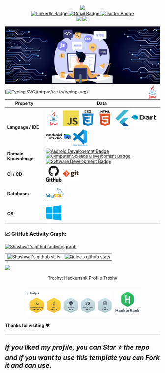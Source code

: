 
<div id="header" align="center">
  <img src="https://media.giphy.com/media/f3iwJFOVOwuy7K6FFw/giphy.gif" height="300"/>
  <div id="badges">
  <a href="https://www.linkedin.com/in/shashwatverma/">
    <img src="https://img.shields.io/badge/LinkedIn-0077B5?style=for-the-badge&logo=linkedin&logoColor=white" alt="LinkedIn Badge"/>
  </a>
  <a href="mailto:shashwatv18@gmail.com">
    <img src="https://img.shields.io/badge/Gmail-D14836?style=for-the-badge&logo=gmail&logoColor=white" alt="Gmail Badge"/>
  </a>
  <a href="https://twitter.com/shashwatverma_">
    <img src="https://img.shields.io/badge/Twitter-1DA1F2?style=for-the-badge&logo=twitter&logoColor=white" alt="Twitter Badge"/>
  </a>
  </div>
</div>
<div align="center">
<img src="https://img.shields.io/badge/status-updating-brightgreen.svg">
<img src="https://img.shields.io/badge/Flutter-3.7.12-informational">
<img src="https://komarev.com/ghpvc/?username=shashwat-verma18&style=flat-square&color=blue" alt=""/>
</div>

<!--   my-header-img -->
![](./src/header_.jpg)
<a href="[https://www.python.org/](https://docs.oracle.com/en/java/)"><img src="https://github.com/devicons/devicon/blob/master/icons/java/java-original-wordmark.svg" align="right" height="48" width="48" ></a>

<!--   my-ticker -->    
[![Typing SVG](https://readme-typing-svg.herokuapp.com?color=%2336BCF7&center=true&vCenter=true&width=600&lines=Hi+there+👋,+I+am+Shashwat+Verma;+Welcome+to+My+Profile!;I+am+a+Software+Developer,+Engineer+from+India;+Creative+Developer+and+Problem+Solver;+Full+Stack+Development+Enthusiast;+Learn+more+about+me+here!)](https://git.io/typing-svg)

| Property                                        | Data                                                                                                                                                                                                                                                                                                                                                                                                                                                                                                                                                                                                                                                                                                                                                                                                                                                                                                                                                                                                                                                                                                                                                                                                                                                                                                                                                                                                                                                                                                                                                                                                                                                                                                                                                                                                            |
|-------------------------------------------------|-----------------------------------------------------------------------------------------------------------------------------------------------------------------------------------------------------------------------------------------------------------------------------------------------------------------------------------------------------------------------------------------------------------------------------------------------------------------------------------------------------------------------------------------------------------------------------------------------------------------------------------------------------------------------------------------------------------------------------------------------------------------------------------------------------------------------------------------------------------------------------------------------------------------------------------------------------------------------------------------------------------------------------------------------------------------------------------------------------------------------------------------------------------------------------------------------------------------------------------------------------------------------------------------------------------------------------------------------------------------------------------------------------------------------------------------------------------------------------------------------------------------------------------------------------------------------------------------------------------------------------------------------------------------------------------------------------------------------------------------------------------------------------------------------------------------|
| **Language / IDE**                              | <img src = "https://github.com/devicons/devicon/blob/master/icons/java/java-original-wordmark.svg" height="52" width="52"> <img src = "https://github.com/devicons/devicon/blob/master/icons/javascript/javascript-original.svg" height="52" width="52"> <img src = "https://github.com/devicons/devicon/blob/master/icons/css3/css3-original-wordmark.svg" height="52" width="52"> <img src = "https://github.com/devicons/devicon/blob/master/icons/html5/html5-original-wordmark.svg" height="52" width="52"> <img src = "https://github.com/devicons/devicon/blob/master/icons/flutter/flutter-original.svg" height="52" width="52"> <img src = "https://github.com/devicons/devicon/blob/master/icons/dart/dart-original-wordmark.svg" height="60" width="82"> <img src = "https://github.com/devicons/devicon/blob/master/icons/androidstudio/androidstudio-original-wordmark.svg" height="60" width="82"> <img src = "https://github.com/devicons/devicon/blob/master/icons/vscode/vscode-original-wordmark.svg" height="52" width="52">                                                                                                                                                                                                                                                                                                                                                                                                                                                                                                                                                                                                                                                                                                                                                                                                                                                                                                                                                                                                                                                                                                                                                                                                                                                                                                                                                                                                                                                                                                 |
| **Domain Knownledge**                           | [![Android Developemnt Badge](https://img.shields.io/badge/-Android%20Development-01D277?style=flat&logoColor=white)](https://github.com/shashwat-verma18/shashwat-verma18) [![Computer Science Development Badge](https://img.shields.io/badge/-Computer%20Science-FF6600?style=flat&logoColor=white)](https://github.com/search?q=user%3ABEPb&type=Repositories) [![Software Development Badge](https://img.shields.io/badge/-Software%20Development-0000FF?style=flat&logoColor=white)](https://github.com/search?q=user%3ABEPb&type=Repositories)                                                                                                                                                                                                                                                                                                                                                                                                                                                                                                                                                                                                                                                                                                                                                                                                                                                                                                                                                                                                                                                                                      |
| **CI / CD**                                     |  <img src = "https://github.com/devicons/devicon/blob/master/icons/github/github-original-wordmark.svg" height="52" width="52"> <img src = "https://github.com/devicons/devicon/blob/master/icons/git/git-original-wordmark.svg" height="52" width="52">                                                                                                                                                                                                                                                                                                                                                                                                                                                                                                                                                                                                                                                                                                                                                                                                                                                                                                                                                                                                                                                                                                                                                                                                                                                                                                                                                                                       |
| **Databases**                                   | <img src = "https://github.com/devicons/devicon/blob/master/icons/mysql/mysql-original-wordmark.svg" height="60" width="60">                                                                                                                                                                                                                                                                                                                                                                                                                                                                                                                                                                                                                                                                                                                                                                                                                                                                                                                                          |
| **OS**                                          | <img src = "https://github.com/devicons/devicon/blob/master/icons/windows8/windows8-original.svg" height="52" width="52">                                                                                                                                                                                                                   |



<!--   GitHub stats graph -->
### 📈 GitHub Activity Graph:
[![Shashwat's github activity graph](https://github-readme-activity-graph.cyclic.app/graph?username=shashwat-verma18&theme=github-compact)](https://github.com/shashwat-verma18/github-readme-activity-graph)

|                                                                                                                                        |                                                                                                                          |
|-----------------------------------------------------------------------------------------------------------------------------------------|---------------------------------------------------------------------------------------------------------------------------|
| ![Shashwat's github stats](https://github-readme-stats.vercel.app/api?username=shashwat-verma18&show_icons=true&theme=radical&include_all_commits=true) | ![Quiec's github stats](https://github-readme-stats.vercel.app/api/top-langs/?username=shashwat-verma18&theme=radical&layout=compact) |

<img src="https://github-readme-streak-stats.herokuapp.com/?user=shashwat-verma18"></img>


<div align="center">
<summary>Trophy: Hackerrank Profile Trophy</summary>
</div>
<br />

<div align="center"> 

<img src="./src/badges_hackerrank.png" alt="Metrics" width="57%"> <img src="./src/hackerrank-logo.jpg" alt="Metrics" 
width="16.7%">

</div>


#### Thanks for visiting :heart:

---
  *If you liked my profile, you can Star ⭐ the repo and if you want to use this template you can Fork it and can use.* 
---

